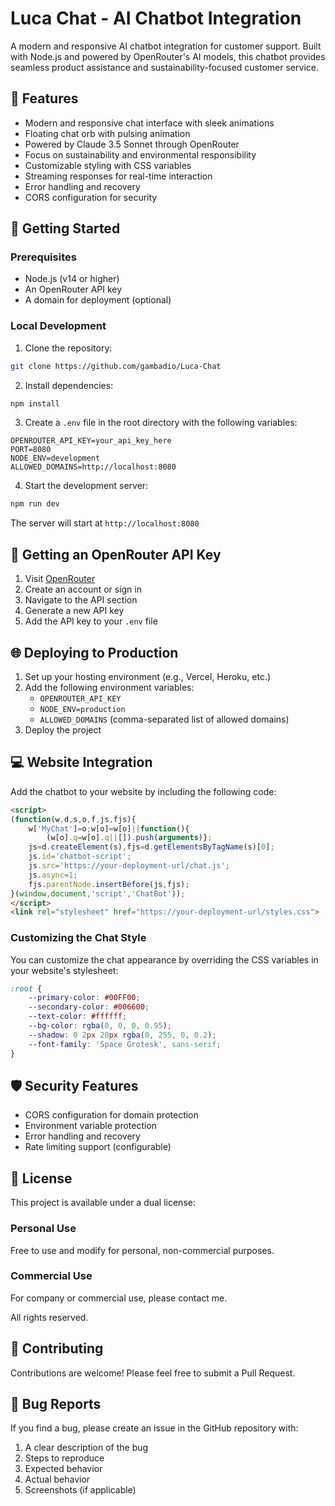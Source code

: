 # Luca Chat - AI Chatbot Integration

A modern and responsive AI chatbot integration for customer support. Built with Node.js and powered by OpenRouter's AI models, this chatbot provides seamless product assistance and sustainability-focused customer service.

## 🌟 Features

- Modern and responsive chat interface with sleek animations
- Floating chat orb with pulsing animation
- Powered by Claude 3.5 Sonnet through OpenRouter
- Focus on sustainability and environmental responsibility
- Customizable styling with CSS variables
- Streaming responses for real-time interaction
- Error handling and recovery
- CORS configuration for security

## 🚀 Getting Started

### Prerequisites

- Node.js (v14 or higher)
- An OpenRouter API key
- A domain for deployment (optional)

### Local Development

1. Clone the repository:
```bash
git clone https://github.com/gambadio/Luca-Chat

```

2. Install dependencies:
```bash
npm install
```

3. Create a `.env` file in the root directory with the following variables:
```env
OPENROUTER_API_KEY=your_api_key_here
PORT=8080
NODE_ENV=development
ALLOWED_DOMAINS=http://localhost:8080
```

4. Start the development server:
```bash
npm run dev
```

The server will start at `http://localhost:8080`

## 🔑 Getting an OpenRouter API Key

1. Visit [OpenRouter](https://openrouter.ai/)
2. Create an account or sign in
3. Navigate to the API section
4. Generate a new API key
5. Add the API key to your `.env` file

## 🌐 Deploying to Production

1. Set up your hosting environment (e.g., Vercel, Heroku, etc.)
2. Add the following environment variables:
   - `OPENROUTER_API_KEY`
   - `NODE_ENV=production`
   - `ALLOWED_DOMAINS` (comma-separated list of allowed domains)
3. Deploy the project

## 💻 Website Integration

Add the chatbot to your website by including the following code:

```html
<script>
(function(w,d,s,o,f,js,fjs){
    w['MyChat']=o;w[o]=w[o]||function(){
        (w[o].q=w[o].q||[]).push(arguments)};
    js=d.createElement(s),fjs=d.getElementsByTagName(s)[0];
    js.id='chatbot-script';
    js.src='https://your-deployment-url/chat.js';
    js.async=1;
    fjs.parentNode.insertBefore(js,fjs);
}(window,document,'script','ChatBot'));
</script>
<link rel="stylesheet" href="https://your-deployment-url/styles.css">
```

### Customizing the Chat Style

You can customize the chat appearance by overriding the CSS variables in your website's stylesheet:

```css
:root {
    --primary-color: #00FF00;
    --secondary-color: #006600;
    --text-color: #ffffff;
    --bg-color: rgba(0, 0, 0, 0.95);
    --shadow: 0 2px 20px rgba(0, 255, 0, 0.2);
    --font-family: 'Space Grotesk', sans-serif;
}
```

## 🛡️ Security Features

- CORS configuration for domain protection
- Environment variable protection
- Error handling and recovery
- Rate limiting support (configurable)

## 📝 License

This project is available under a dual license:

### Personal Use
Free to use and modify for personal, non-commercial purposes.

### Commercial Use
For company or commercial use, please contact me.

All rights reserved. 

## 🤝 Contributing

Contributions are welcome! Please feel free to submit a Pull Request.

## 🐛 Bug Reports

If you find a bug, please create an issue in the GitHub repository with:
1. A clear description of the bug
2. Steps to reproduce
3. Expected behavior
4. Actual behavior
5. Screenshots (if applicable)

